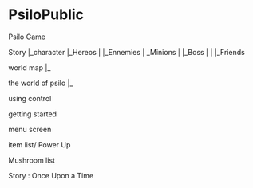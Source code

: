 # PsiloPublic
Psilo Game

Story
     |_character
                |_Hereos
                |
                |_Ennemies
                |        \_Minions
                |        |_Boss
                |
                |
                |_Friends
                   

world map
         |_


the world of psilo
                  |_


using control


getting started


menu screen


item list/ Power Up


Mushroom list










Story :
Once Upon a Time 




